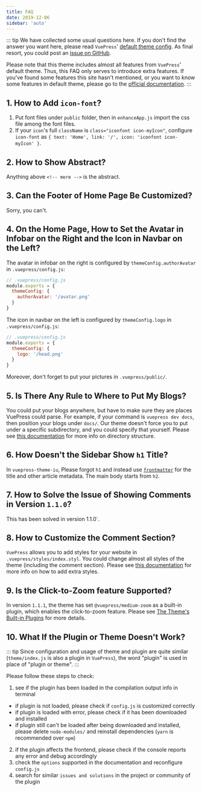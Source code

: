 ```yaml
---
title: FAQ
date: 2019-12-06
sidebar: 'auto'
---
```


::: tip
We have collected some usual questions here. If you don't find the answer you want here, please read `VuePress`' [default theme config](https://v1.vuepress.vuejs.org/theme/default-theme-config.html). As final resort, you could post an [issue on GitHub](https://github.com/iu-design/vuepress-theme-iu/issues).

Please note that this theme includes almost all features from `VuePress`' default theme. Thus, this FAQ only serves to introduce extra features. If you've found some features this site hasn't mentioned, or you want to know some features in default theme, please go to the [official documentation](https://v1.vuepress.vuejs.org/theme/default-theme-config.html).
:::

## 1. How to Add `icon-font`?

1. Put font files under `public` folder, then in `enhanceApp.js` import the css file among the font files.
2. If your `icon`'s full `className` is `class="iconfont icon-myIcon"`, configure `icon-font` as `{ text: 'Home', link: '/', icon: 'iconfont icon-myIcon' }`.

## 2. How to Show Abstract?

Anything above `<!-- more -->` is the abstract.

<RecoDemo :collapse="true">
<template slot="code-markdown">
  <<< @/example/.vuepress/demo/abstract.md
</template>
</RecoDemo>

## 3. Can the Footer of Home Page Be Customized?

Sorry, you can't.

## 4. On the Home Page, How to Set the Avatar in Infobar on the Right and the Icon in Navbar on the Left?

The avatar in infobar on the right is configured by `themeConfig.authorAvatar` in `.vuepress/config.js`:

``` javascript
// .vuepress/config.js
module.exports = {
  themeConfig: {
    authorAvatar: '/avatar.png'
  }
}
```

The icon in navbar on the left is configured by `themeConfig.logo` in `.vuepress/config.js`:

``` javascript
// .vuepress/config.js
module.exports = {
  themeConfig: {
    logo: '/head.png'
  }
}
```

Moreover, don't forget to put your pictures in `.vuepress/public/`.

## 5. Is There Any Rule to Where to Put My Blogs?

You could put your blogs anywhere, but have to make sure they are places VuePress could parse. For example, if your command is `vuepress dev docs`, then position your blogs under `docs/`. Our theme doesn't force you to put under a specific subdirectory, and you could specify that yourself. Please see [this documentation](https://vuepress.vuejs.org/guide/directory-structure.html) for more info on directory structure.

## 6. How Doesn't the Sidebar Show `h1` Title?

In `vuepress-theme-iu`, Please forgot `h1` and instead use [`frontmatter`](https://vuepress.vuejs.org/guide/frontmatter.html#alternative-frontmatter-formats) for the title and other article metadata. The main body starts from `h2`.

## 7. How to Solve the Issue of Showing Comments in Version `1.1.0`?

This has been solved in version 1.1.0`.

## 8. How to Customize the Comment Section?

`VuePress` allows you to add styles for your website in `.vuepress/styles/index.styl`. You could change almost all styles of the theme (including the comment section). Please see [this documentation](https://vuepress.vuejs.org/config/#index-styl) for more info on how to add extra styles.

## 9. Is the Click-to-Zoom feature Supported?

In version `1.1.1`, the theme has set `@vuepress/medium-zoom` as a built-in plugin, which enables the click-to-zoom feature. Please see [The Theme's Built-in Plugins](../plugins/README.md#built-in-plugins-in-our-theme) for more details.

## 10. What If the Plugin or Theme Doesn't Work?

::: tip
Since configuration and usage of theme and plugin are quite similar (`theme/index.js` is also a plugin in `VuePress`), the word "plugin" is used in place of "plugin or theme".
:::

Please follow these steps to check:

1. see if the plugin has been loaded in the compilation output info in terminal
  - if plugin is not loaded, please check if `config.js` is customized correctly
  - if plugin is loaded with error, please check if it has been downloaded and installed
  - if plugin still can't be loaded after being downloaded and installed, please delete `node-modules/` and reinstall dependencies (`yarn` is recommended over `npm`)
2. if the plugin affects the frontend, please check if the console reports any error and debug accordingly
3. check the `options` supported in the documentation and reconfigure `config.js`
4. search for similar `issues and solutions` in the project or community of the plugin
